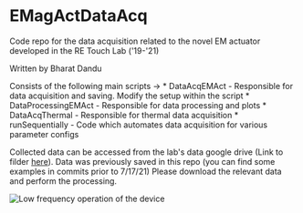 # EMagActDataAcq
 Code repo for the data acquisition related to the novel EM actuator developed in the RE Touch Lab ('19-'21)
 
 Written by Bharat Dandu

 Consists of the following main scripts ->
    * DataAcqEMAct - Responsible for data acquisition and saving. Modify the setup within the script
    * DataProcessingEMAct - Responsible for data processing and plots
    * DataAcqThermal - Responsible for thermal data acquisition
    * runSequentially - Code which automates data acquisition for various parameter configs

 Collected data can be accessed from the lab's data google drive (Link to filder [here](https://drive.google.com/drive/folders/1Aw4hWDOg7aZcXfhGJsTTwFrE4hvLax6D)). Data was previously saved in this repo (you can find some examples in commits prior to 7/17/21)
 Please download the relevant data and perform the processing.
 

 ![Low frequency operation of the device](https://web.ece.ucsb.edu/~bharatdandu/assets/img/research/ActLowFreq.gif)
